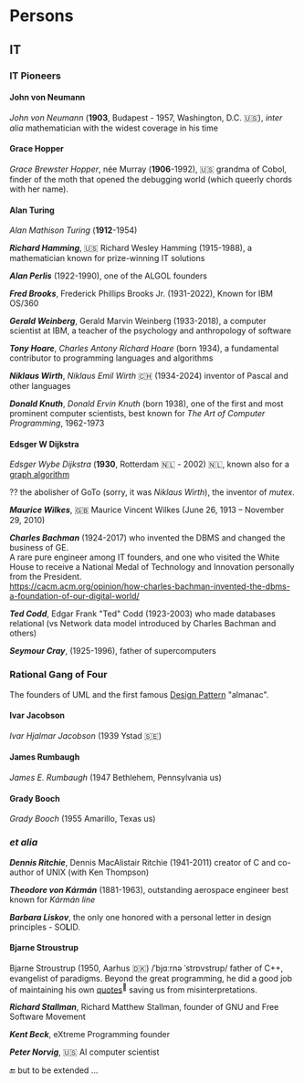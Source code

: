 # Persons

## IT

### IT Pioneers

#### John von Neumann

_John von Neumann_ (**1903**, Budapest - 1957, Washington, D.C. 🇺🇸), _inter alia_ mathematician with the widest coverage in his time 

#### Grace Hopper

_Grace Brewster Hopper_, née Murray (**1906**-1992), 🇺🇸 grandma of Cobol, finder of the moth that opened the debugging world (which queerly chords with her name).

#### Alan Turing

_Alan Mathison Turing_ (**1912**-1954)

_**Richard Hamming**_, 🇺🇸 Richard Wesley Hamming (1915-1988), a mathematician known for prize-winning IT solutions

_**Alan Perlis**_ (1922-1990), one of the ALGOL founders

_**Fred Brooks**_, Frederick Phillips Brooks Jr. (1931-2022), Known for IBM	OS/360

_**Gerald Weinberg**_, Gerald Marvin Weinberg (1933-2018), a computer scientist at IBM, a teacher of the psychology and anthropology of software

_**Tony Hoare**_, _Charles Antony Richard Hoare_ (born 1934), a fundamental contributor to programming languages and algorithms

**_Niklaus Wirth_**, _Niklaus Emil Wirth_ 🇨🇭 (1934-2024) inventor of Pascal and other languages

**_Donald Knuth_**, _Donald Ervin Knuth_ (born 1938), one of the first and most prominent computer scientists, best known for _The Art of Computer Programming_, 1962-1973


#### Edsger W Dijkstra

_Edsger Wybe Dijkstra_ (**1930**, Rotterdam 🇳🇱 - 2002) 🇳🇱, known also for a [graph algorithm](https://en.wikipedia.org/wiki/Dijkstra%27s_algorithm)

?? the abolisher of GoTo (sorry, it was _Niklaus Wirth_), the inventor of _mutex_.

_**Maurice Wilkes**_, 🇬🇧 Maurice Vincent Wilkes (June 26, 1913 – November 29, 2010) 

_**Charles Bachman**_ (1924-2017) who invented the DBMS and changed the business of GE.\
A rare pure engineer among IT founders, and one who visited the White House to receive a National Medal of Technology and Innovation personally from the President.\
https://cacm.acm.org/opinion/how-charles-bachman-invented-the-dbms-a-foundation-of-our-digital-world/

_**Ted Codd**_, Edgar Frank "Ted" Codd (1923-2003) who made databases relational (vs Network data model introduced by Charles Bachman and others)

_**Seymour Cray**_, (1925-1996), father of supercomputers


### Rational Gang of Four

The founders of UML and the first famous [Design Pattern](https://en.wikipedia.org/wiki/Design_Patterns) "almanac".

#### Ivar Jacobson 

_Ivar Hjalmar Jacobson_ (1939 Ystad 🇸🇪)

#### James Rumbaugh

_James E. Rumbaugh_ (1947  Bethlehem, Pennsylvania us)

#### Grady Booch

_Grady Booch_ (1955 Amarillo, Texas us)

#### 

### _et alia_

**_Dennis Ritchie_**, Dennis MacAlistair Ritchie (1941-2011) creator of C and co-author of UNIX (with Ken Thompson)

_**Theodore von Kármán**_ (1881-1963), outstanding aerospace engineer best known for _Kármán line_

_**Barbara Liskov**_, the only one honored with a personal letter in design principles - SO**L**ID.

#### Bjarne Stroustrup

Bjarne Stroustrup (1950, Aarhus 🇩🇰) /ˈbjɑːrnə ˈstrɒvstrʊp/ father of C++, evangelist of paradigms.
Beyond the great programming, he did a good job of maintaining his own [quotes](https://www.stroustrup.com/quotes.html)<sup>:link:</sup> saving us from misinterpretations.

**_Richard Stallman_**, Richard Matthew Stallman, founder of GNU and Free Software Movement

_**Kent Beck**_, eXtreme Programming founder

**_Peter Norvig_**, 🇺🇸 AI computer scientist

:end: but to be extended ...
